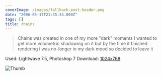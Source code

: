 ```yaml
---
coverImage: /images/fallback-post-header.png
date: "2006-05-17T21:35:34.000Z"
tags: []
title: chains
---
```


> Chains was created in one of my more "dark" moments I wanted to get more volumetric shadowing on it but by the time it finished rendering i was no-longer in my dark mood so decided to leave it

Used: Lightwave 7.5, Photoshop 7
Download: [1024x768](https://www.mikecann.co.uk/Images/Art-Full/chains.jpg)

![Thumb](https://www.mikecann.co.uk/Images/Art-Thumbs/chains.gif "Thumb")

